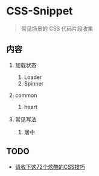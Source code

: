 # CSS-Snippet

> 常见场景的 CSS 代码片段收集

## 内容

1. 加载状态
    1. Loader
    2. Spinner

2. common
    1. heart

3. 常见写法
    1. 居中


## TODO

- [请收下这72个炫酷的CSS技巧](https://juejin.im/post/5e033c946fb9a0164b4ef360)
